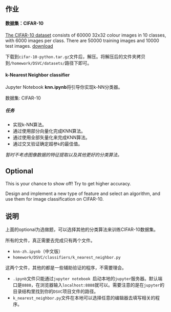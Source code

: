 ## 作业

#### 数据集：CIFAR-10

[The CIFAR-10 dataset](http://www.cs.toronto.edu/~kriz/cifar.html) consists of 60000 32x32 colour images in 10 classes, with 6000 images per class. There are 50000 training images and 10000 test images. 
[download](http://www.cs.toronto.edu/~kriz/cifar-10-python.tar.gz)

下载到`cifar-10-python.tar.gz`文件后，解压。将解压后的文件夹拷贝到`/homework/DSVC/datasets/`路径下即可。

#### k-Nearest Neighbor classifier

Jupyter Notebook **knn.ipynb**将引导你实现k-NN分类器。

数据集: CIFAR-10

##### 任务

- 实现k-NN算法。
- 通过使用部分向量化完成KNN算法。
- 通过使用全部矢量化来完成KNN算法。
- 通过交叉验证确定超参`k`的最佳值。

*暂时不考虑图像数据的特征提取以及其他更好的分类算法。*

## Optional 
This is your chance to show off! Try to get higher accuracy.

Design and implement a new type of feature and select an algorithm, and use them for image classification on CIFAR-10. 

## 说明

上面的optional为选做题，可以选择其他的分类算法来训练CIFAR-10数据集。

所有的文件，真正需要去完成只有两个文件。

-  `knn-zh.ipynb`（中文版）
-  `homework/DSVC/classifiers/k_nearest_neighbor.py`

这两个文件，其他的都是一些辅助验证的程序，不需要理会。

- `.ipynb`文件只能通过`jupyter notebook `启动本地的`jupyter`服务器。默认端口是`8888`，在浏览器输入`localhost:8888`就可以。需要注意的是在`jupyter`的目录结构里找到你的`DSVC`项目文件的路径。
- `k_nearest_neighbor.py`文件在本地可以选择任意的编辑器去填写相关的程序。

